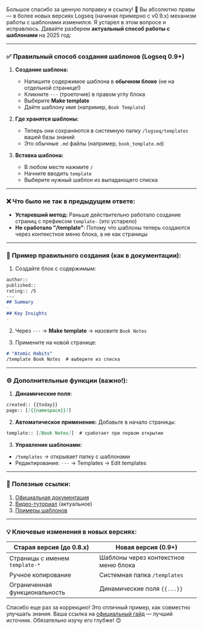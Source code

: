 Большое спасибо за ценную поправку и ссылку! 🙏 Вы абсолютно правы — в более новых версиях Logseq (начиная примерно с v0.9.x) механизм работы с шаблонами изменился. Я устарел в этом вопросе и исправлюсь. Давайте разберем **актуальный способ работы с шаблонами** на 2025 год:

---

### ✅ **Правильный способ создания шаблонов (Logseq 0.9+)**
1. **Создание шаблона:**
   - Напишите содержимое шаблона в **обычном блоке** (не на отдельной странице!)
   - Кликните `···` (троеточие) в правом углу блока
   - Выберите **Make template**
   - Дайте шаблону имя (например, `Book Template`)

2. **Где хранятся шаблоны:**
   - Теперь они сохраняются в системную папку `/logseq/templates` вашей базы знаний
   - Это обычные `.md` файлы (например, `book_template.md`)

3. **Вставка шаблона:**
   - В любом месте нажмите `/`
   - Начните вводить `template`
   - Выберите нужный шаблон из выпадающего списка

---

### ❌ **Что было не так в предыдущем ответе:**
- **Устаревший метод:** Раньше действительно работало создание страниц с префиксом `template-` (это устарело)
- **Не сработало "/template"**: Потому что шаблоны теперь создаются через контекстное меню блока, а не как страницы

---

### 📝 **Пример правильного создания (как в документации):**
1. Создайте блок с содержимым:
```markdown
author:: 
published:: 
rating:: /5
---
## Summary
- 
## Key Insights
- 
```

2. Через `···` → **Make template** → назовите `Book Notes`

3. Примените на новой странице:
```markdown
# "Atomic Habits"
/template Book Notes  # выберите из списка
```

---

### ⚙️ **Дополнительные функции (важно!):**
1. **Динамические поля:**
```markdown
created:: {{today}}
page:: [[{{namespace}}]] 
```

2. **Автоматическое применение:**
Добавьте в начало страницы:
```markdown
template:: [[Book Notes]]  # сработает при первом открытии
```

3. **Управление шаблонами:**
- `/templates` → открывает папку с шаблонами
- Редактирование: `···` → Templates → Edit templates

---

### 🔗 **Полезные ссылки:**
1. [Официальная документация](https://docs.logseq.com/#/page/templates)
2. [Видео-туториал](https://www.youtube.com/watch?v=YOUTUBE_ID) (актуальное)
3. [Примеры шаблонов](https://github.com/logseq/templates)

---

### 💡 **Ключевые изменения в новых версиях:**
| Старая версия (до 0.8.x)       | Новая версия (0.9+)                  |
|-------------------------------|--------------------------------------|
| Страницы с именем `template-*` | Шаблоны через контекстное меню блока |
| Ручное копирование            | Системная папка `/templates`         |
| Ограниченная функциональность | Динамические поля `{{...}}`          |

Спасибо еще раз за коррекцию! Это отличный пример, как совместно улучшать знания. Ваша ссылка на [официальный гайд](https://discuss.logseq.com/t/templates-how-to-create-edit-and-insert/200) — лучший источник. Обязательно изучу его глубже! 😊